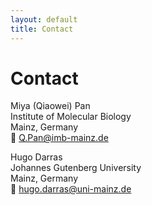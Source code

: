 ```yaml
---
layout: default
title: Contact
---
```


# Contact

Miya (Qiaowei) Pan  
Institute of Molecular Biology  
Mainz, Germany  
📧 Q.Pan@imb-mainz.de  
  
Hugo Darras  
Johannes Gutenberg University  
Mainz, Germany  
📧 hugo.darras@uni-mainz.de  
